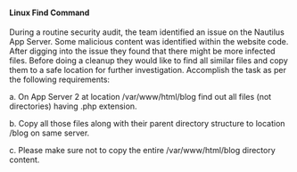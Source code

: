 #### Linux Find Command	

During a routine security audit, the team identified an issue on the Nautilus App Server. Some malicious content was identified within the website code. After digging into the issue they found that there might be more infected files. Before doing a cleanup they would like to find all similar files and copy them to a safe location for further investigation. Accomplish the task as per the following requirements:


a. On App Server 2 at location /var/www/html/blog find out all files (not directories) having .php extension.

b. Copy all those files along with their parent directory structure to location /blog on same server.

c. Please make sure not to copy the entire /var/www/html/blog directory content.
